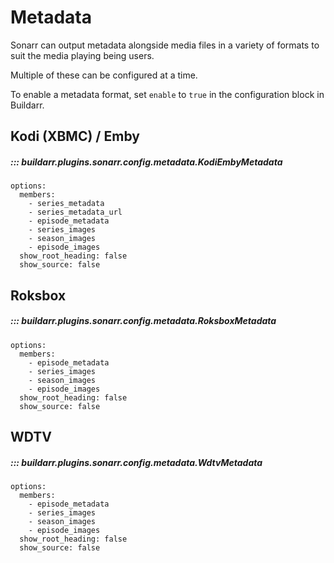 # Metadata

Sonarr can output metadata alongside media files in a variety of formats to suit the media playing being users.

Multiple of these can be configured at a time.

To enable a metadata format, set `enable` to `true` in the configuration block in Buildarr.

## Kodi (XBMC) / Emby

##### ::: buildarr.plugins.sonarr.config.metadata.KodiEmbyMetadata
    options:
      members:
        - series_metadata
        - series_metadata_url
        - episode_metadata
        - series_images
        - season_images
        - episode_images
      show_root_heading: false
      show_source: false

## Roksbox

##### ::: buildarr.plugins.sonarr.config.metadata.RoksboxMetadata
    options:
      members:
        - episode_metadata
        - series_images
        - season_images
        - episode_images
      show_root_heading: false
      show_source: false

## WDTV

##### ::: buildarr.plugins.sonarr.config.metadata.WdtvMetadata
    options:
      members:
        - episode_metadata
        - series_images
        - season_images
        - episode_images
      show_root_heading: false
      show_source: false
